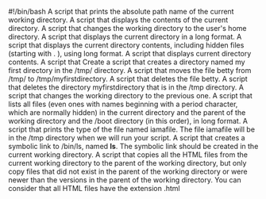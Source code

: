 #!/bin/bash
A script that prints the absolute path name of the current working directory.
A script that displays the contents of the current directory.
A script that changes the working directory to the user's home directory.
A script that displays the current directory in a long format.
A script that displays the current directory contents, including hidden files (starting with . ), using long format.
A script that displays current directory contents.
A script that Create a script that creates a directory named my first directory in the /tmp/ directory.
A script that moves the file betty from /tmp/ to /tmp/myfirstdirectory.
A script that deletes the file betty.
A script that deletes the directory myfirstdirectory that is in the /tmp directory.
A script that changes the working directory to the previous one.
A script that lists all files (even ones with names beginning with a period character, which are normally hidden) in the current directory and the parent of the working directory and the /boot directory (in this order), in long format.
A script that prints the type of the file named iamafile. The file iamafile will be in the /tmp directory when we will run your script.
A script that creates a symbolic link to /bin/ls, named __ls__. The symbolic link should be created in the current working directory.
A script that copies all the HTML files from the current working directory to the parent of the working directory, but only copy files that did not exist in the parent of the working directory or were newer than the versions in the parent of the working directory. You can consider that all HTML files have the extension .html

